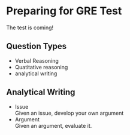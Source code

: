 # Preparing for GRE Test

The test is coming!

## Question Types
* Verbal Reasoning
* Quatitative reasoning
* analytical writing

## Analytical Writing
* Issue <br/> Given an issue, develop your own argument
* Argument <br/> Given an argument, evaluate it.

